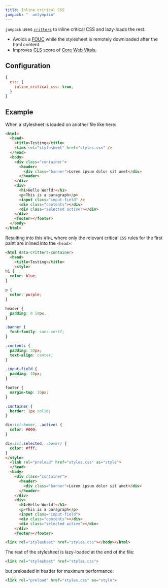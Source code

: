 ```yaml
---
title: Inline critical CSS
jampack: "--onlyoptim"
---
```


`jampack` uses [`critters`](https://github.com/GoogleChromeLabs/critters) to inline critical CSS and lazy-loads the rest.

- Avoids a [FOUC](https://en.wikipedia.org/wiki/Flash_of_unstyled_content) while the stylesheet is remotely downloaded after the html content.
- Improves [CLS](https://web.dev/cls/) score of [Core Web Vitals](https://web.dev/vitals/).

## Configuration

```js
{
  css: {
    inline_critical_css: true,
  }
}
```

## Example

When a stylesheet is loaded on another file like here:

```html
<html>
  <head>
    <title>Testing</title>
    <link rel="stylesheet" href="styles.css" />
  </head>
  <body>
    <div class="container">
      <header>
        <div class="banner">Lorem ipsum dolor sit amet</div>
      </header>
    </div>
    <div>
      <h1>Hello World!</h1>
      <p>This is a paragraph</p>
      <input class="input-field" />
      <div class="contents"></div>
      <div class="selected active"></div>
    </div>
    <footer></footer>
  </body>
</html>

```

Resulting into this `HTML` where only the relevant critical `CSS` rules for the first paint are inlined into the `<head>`:

```html
<html data-critters-container>
  <head>
    <title>Testing</title>
    <style>
h1 {
  color: blue;
}

p {
  color: purple;
}

header {
  padding: 0 50px;
}

.banner {
  font-family: sans-serif;
}

.contents {
  padding: 50px;
  text-align: center;
}

.input-field {
  padding: 10px;
}

footer {
  margin-top: 10px;
}

.container {
  border: 1px solid;
}

div:is(:hover, .active) {
  color: #000;
}

div:is(.selected, :hover) {
  color: #fff;
}
</style>
  <link rel="preload" href="styles.css" as="style">
  </head>
  <body>
    <div class="container">
      <header>
        <div class="banner">Lorem ipsum dolor sit amet</div>
      </header>
    </div>
    <div>
      <h1>Hello World!</h1>
      <p>This is a paragraph</p>
      <input class="input-field">
      <div class="contents"></div>
      <div class="selected active"></div>
    </div>
    <footer></footer>

<link rel="stylesheet" href="styles.css"></body></html>
```

The rest of the stylesheet is lazy-loaded at the end of the file:

```html
<link rel="stylesheet" href="styles.css">
```

but preloaded in header for maximum performance:

```html
<link rel="preload" href="styles.css" as="style">
```

